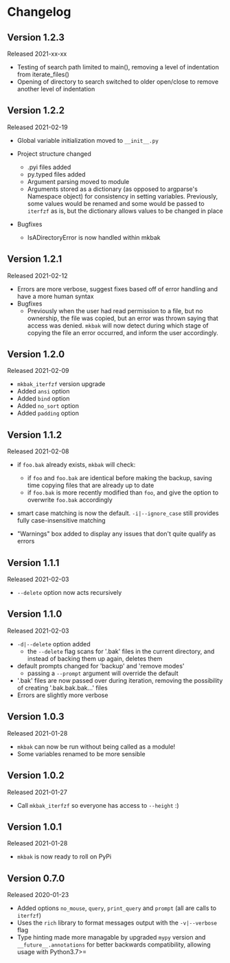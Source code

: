 # Changelog

## Version 1.2.3

Released 2021-xx-xx

- Testing of search path limited to main(), removing a level of indentation
from iterate_files()
- Opening of directory to search switched to older open/close to remove another
level of indentation

## Version 1.2.2

Released 2021-02-19

- Global variable initialization moved to `__init__.py`
- Project structure changed
  - .pyi files added
  - py.typed files added
  - Argument parsing moved to module
  - Arguments stored as a dictionary (as opposed to argparse's Namespace object)
for consistency in setting variables. Previously, some values would be renamed
and some would be passed to `iterfzf` as is, but the dictionary allows values to
be changed in place

- Bugfixes
  - IsADirectoryError is now handled within mkbak

## Version 1.2.1

Released 2021-02-12

- Errors are more verbose, suggest fixes based off of error handling and have
a more human syntax
- Bugfixes
  - Previously when the user had read permission to a file, but no ownership,
the file was copied, but an error was thrown saying that access was denied.
`mkbak` will now detect during which stage of copying the file an error occurred,
and inform the user accordingly.

## Version 1.2.0

Released 2021-02-09

- `mkbak_iterfzf` version upgrade
- Added `ansi` option
- Added `bind` option
- Added `no_sort` option
- Added `padding` option

## Version 1.1.2

Released 2021-02-08

- if `foo.bak` already exists, `mkbak` will check:
  - if `foo` and `foo.bak`
are identical before making the backup, saving time copying files that are
already up to date
  - if `foo.bak` is more recently modified than `foo`, and give the option to
overwrite `foo.bak` accordingly

- smart case matching is now the default. `-i|--ignore_case` still provides
fully case-insensitive matching

- "Warnings" box added to display any issues that don't quite qualify as errors

## Version 1.1.1

Released 2021-02-03

- `--delete` option now acts recursively

## Version 1.1.0

Released 2021-02-03

- `-d|--delete` option added
  - the `--delete` flag scans for '.bak' files in the current directory,
and instead of backing them up again, deletes them
- default prompts changed for 'backup' and 'remove modes'
  - passing a `--prompt` argument will override the default
- '.bak' files are now passed over during iteration, removing the possibility of
creating '.bak.bak.bak...' files
- Errors are slightly more verbose

## Version 1.0.3

Released 2021-01-28

- `mkbak` can now be run without being called as a module!
- Some variables renamed to be more sensible

## Version 1.0.2

Released 2021-01-27

- Call `mkbak_iterfzf` so everyone has access to `--height` :)

## Version 1.0.1

Released 2021-01-28

- `mkbak` is now ready to roll on PyPi

## Version 0.7.0

Released 2020-01-23

- Added options `no_mouse`, `query`, `print_query` and `prompt`
(all are calls to `iterfzf`)
- Uses the `rich` library to format messages output with the `-v|--verbose` flag
- Type hinting made more managable by upgraded `mypy` version and
`__future__.annotations` for better backwards compatibility, allowing usage with
Python3.7>=
